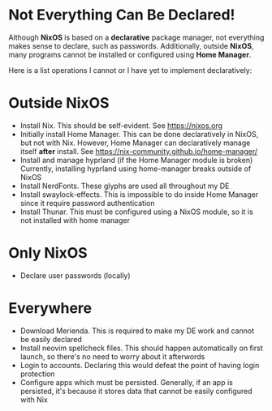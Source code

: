 # Not Everything Can Be Declared!

Although __NixOS__ is based on a __declarative__ package manager, not everything makes sense to declare, such as passwords. Additionally, outside __NixOS__, many programs cannot be installed or configured using __Home Manager__.

Here is a list operations I cannot or I have yet to implement declaratively:

# Outside NixOS
 - Install Nix. This should be self-evident. See https://nixos.org
 - Initially install Home Manager. This can be done declaratively in NixOS, but not with Nix. However, Home Manager can declaratively manage itself __after__ install. See https://nix-community.github.io/home-manager/
 - Install and manage hyprland (if the Home Manager module is broken) Currently, installing hyprland using home-manager breaks outside of NixOS
 - Install NerdFonts. These glyphs are used all throughout my DE
 - Install swaylock-effects. This is impossible to do inside Home Manager since it require password authentication
 - Install Thunar. This must be configured using a NixOS module, so it is not installed with home manager

# Only NixOS
 - Declare user passwords (locally)

# Everywhere
 - Download Merienda. This is required to make my DE work and cannot be easily declared
 - Install neovim spellcheck files. This should happen automatically on first launch, so there's no need to worry about it afterwords
 - Login to accounts. Declaring this would defeat the point of having login protection
 - Configure apps which must be persisted. Generally, if an app is persisted, it's because it stores data that cannot be easily configured with Nix
